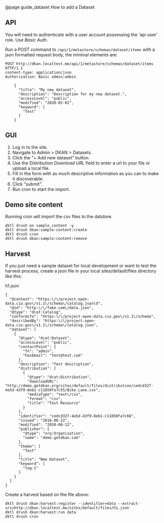 @page guide_dataset How to add a Dataset

## API

You will need to authenticate with a user account possessing the 'api user' role. Use _Basic Auth_.

Run a POST command to `/api/1/metastore/schemas/dataset/items` with a json formatted request body, the minimal elements are:

```
POST http://dkan.localtest.me/api/1/metastore/schemas/dataset/items HTTP/1.1
content-type: application/json
Authorization: Basic admin:admin

    {
      "title": "My new dataset",
      "description": "Description for my new dataset.",
      "accessLevel": "public",
      "modified": "2020-02-02",
      "keyword": [
        "test"
      ]
    }
```

## GUI

1. Log in to the site.
2. Navigate to Admin > DKAN > Datasets.
3. Click the "+ Add new dataset" button.
4. Use the Distribution _Download URL_ field to enter a url to your file or upload a local file.
5. Fill in the form with as much descriptive information as you can to make it discoverable.
6. Click "submit".
7. Run cron to start the import.

## Demo site content
Running cron will import the csv files to the datstore.
```
dktl drush en sample_content -y
dktl drush dkan:sample-content:create
dktl drush cron
dktl drush dkan:sample:content:remove
```

## Harvest
If you just need a sample dataset for local development or want to test the harvest process, create a json file in your local sites/default/files directory like this:

h1.json
```
{
  "@context": "https:\/\/project-open-data.cio.gov\/v1.1\/schema\/catalog.jsonld",
  "@id": "http:\/\/fake.com\/data.json",
  "@type": "dcat:Catalog",
  "conformsTo": "https:\/\/project-open-data.cio.gov\/v1.1\/schema",
  "describedBy": "https:\/\/project-open-data.cio.gov\/v1.1\/schema\/catalog.json",
  "dataset": [
    {
      "@type": "dcat:Dataset",
      "accessLevel": "public",
      "contactPoint": {
        "fn": "admin",
        "hasEmail": "test@test.com"
      },
      "description": "Test description",
      "distribution": [
        {
          "@type": "dcat:Distribution",
          "downloadURL": "http://demo.getdkan.org/sites/default/files/distribution/cedcd327-4e5d-43f9-8eb1-c11850fa7c55/Bike_Lane.csv",
          "mediaType": "text\/csv",
          "format": "csv",
          "title": "Test Resource"
        }
      ],
      "identifier": "cedcd327-4e5d-43f9-8eb1-c11850fa7c66",
      "issued": "2016-06-22",
      "modified": "2020-08-12",
      "publisher": {
        "@type": "org:Organization",
        "name": "demo.getdkan.com"
      },
      "theme": [
        "Test"
      ],
      "title": "New Dataset",
      "keyword": [
        "tag-1"
      ]
    }
  ]
}
```

Create a harvest based on the file above:
```
dktl drush dkan:harvest:register --identifier=data --extract-uri=http://dkan.localtest.me/sites/default/files/h1.json
dktl drush dkan:harvest:run data
dktl drush cron
```

